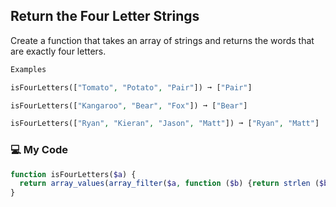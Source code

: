 ## Return the Four Letter Strings

Create a function that takes an array of strings and returns the words that are exactly four letters.
```php
Examples

isFourLetters(["Tomato", "Potato", "Pair"]) ➞ ["Pair"]

isFourLetters(["Kangaroo", "Bear", "Fox"]) ➞ ["Bear"]

isFourLetters(["Ryan", "Kieran", "Jason", "Matt"]) ➞ ["Ryan", "Matt"]
```
### 💻 My Code
```php
function isFourLetters($a) {
  return array_values(array_filter($a, function ($b) {return strlen ($b) == 4;}));
}
```
